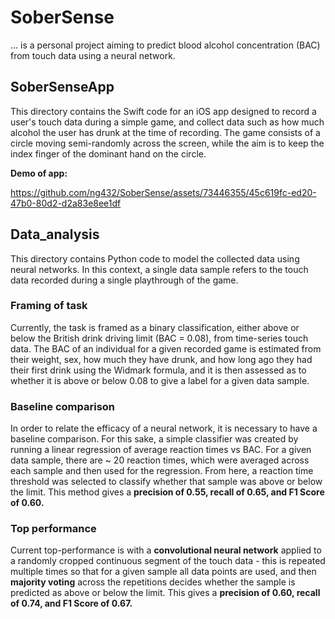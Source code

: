 # SoberSense
... is a personal project aiming to predict blood alcohol concentration (BAC) from touch data using a neural network.

## SoberSenseApp
This directory contains the Swift code for an iOS app designed to record a user's touch data during a simple game, and collect data such as how much alcohol the user has drunk at the time of recording. The game consists of a circle moving semi-randomly across the screen, while the aim is to keep the index finger of the dominant hand on the circle.

**Demo of app:**

https://github.com/ng432/SoberSense/assets/73446355/45c619fc-ed20-47b0-80d2-d2a83e8ee1df


## Data_analysis 
This directory contains Python code to model the collected data using neural networks. In this context, a single data sample refers to the touch data recorded during a single playthrough of the game. 

### Framing of task
Currently, the task is framed as a binary classification, either above or below the British drink driving limit (BAC = 0.08), from time-series touch data. The BAC of an individual for a given recorded game is estimated from their weight, sex, how much they have drunk, and how long ago they had their first drink using the Widmark formula, and it is then assessed as to whether it is above or below 0.08 to give a label for a given data sample. 

### Baseline comparison
In order to relate the efficacy of a neural network, it is necessary to have a baseline comparison. For this sake, a simple classifier was created by running a linear regression of average reaction times vs BAC. For a given data sample, there are ~ 20 reaction times, which were averaged across each sample and then used for the regression. From here, a reaction time threshold was selected to classify whether that sample was above or below the limit. This method gives a **precision of 0.55, recall of 0.65, and F1 Score of 0.60.**

### Top performance 
Current top-performance is with a **convolutional neural network** applied to a randomly cropped continuous segment of the touch data - this is repeated multiple times so that for a given sample all data points are used, and then **majority voting** across the repetitions decides whether the sample is predicted as above or below the limit. This gives a **precision of 0.60, recall of 0.74, and F1 Score of 0.67.**










